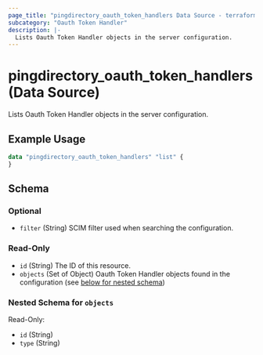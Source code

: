 ```yaml
---
page_title: "pingdirectory_oauth_token_handlers Data Source - terraform-provider-pingdirectory"
subcategory: "Oauth Token Handler"
description: |-
  Lists Oauth Token Handler objects in the server configuration.
---
```


# pingdirectory_oauth_token_handlers (Data Source)

Lists Oauth Token Handler objects in the server configuration.

## Example Usage

```terraform
data "pingdirectory_oauth_token_handlers" "list" {
}
```

<!-- schema generated by tfplugindocs -->
## Schema

### Optional

- `filter` (String) SCIM filter used when searching the configuration.

### Read-Only

- `id` (String) The ID of this resource.
- `objects` (Set of Object) Oauth Token Handler objects found in the configuration (see [below for nested schema](#nestedatt--objects))

<a id="nestedatt--objects"></a>
### Nested Schema for `objects`

Read-Only:

- `id` (String)
- `type` (String)

